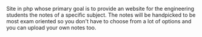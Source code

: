 Site in php whose primary goal is to provide an website for the engineering students the notes of a specific subject. The notes will be handpicked to be most exam oriented so you don't have to choose from a lot of options and you can upload your own notes too.
